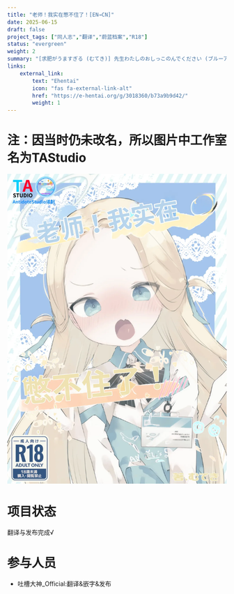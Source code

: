 ```yaml
---
title: "老师！我实在憋不住了！[EN→CN]"
date: 2025-06-15
draft: false
project_tags: ["同人志","翻译","蔚蓝档案","R18"]
status: "evergreen"
weight: 2
summary: "[求肥がうますぎる (むてき)] 先生わたしのおしっこのんでください (ブルーアーカイブ) [中国翻訳] [DL版]"
links:
    external_link:
        text: "Ehentai"
        icon: "fas fa-external-link-alt"
        href: "https://e-hentai.org/g/3018360/b73a9b9d42/"
        weight: 1
---
```

# 注：因当时仍未改名，所以图片中工作室名为TAStudio

<img src="PNG_01.webp" alt="指南" style="max-width:100%; height:auto;" />

# 项目状态
翻译与发布完成√
# 参与人员
- 吐槽大神_Official:翻译&嵌字&发布